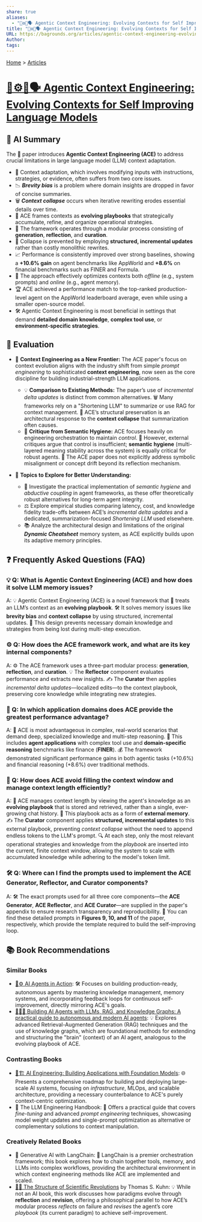 ```yaml
---
share: true
aliases:
  - "🤖⚙️🔄🗣️ Agentic Context Engineering: Evolving Contexts for Self Improving Language Models"
title: "🤖⚙️🔄🗣️ Agentic Context Engineering: Evolving Contexts for Self Improving Language Models"
URL: https://bagrounds.org/articles/agentic-context-engineering-evolving-contexts-for-self-improving-language-models
Author:
tags:
---
```

[Home](../index.md) > [Articles](./index.md)  
# [🤖⚙️🔄🗣️ Agentic Context Engineering: Evolving Contexts for Self Improving Language Models](https://www.arxiv.org/pdf/2510.04618)  
## 🤖 AI Summary  
The 🤖 paper introduces **Agentic Context Engineering (ACE)** to address crucial limitations in large language model (LLM) context adaptation.  
  
* 🤯 Context adaptation, which involves modifying inputs with instructions, strategies, or evidence, often suffers from two core issues.  
* 📉 ***Brevity bias*** is a problem where domain insights are dropped in favor of concise summaries.  
* 🗑️ ***Context collapse*** occurs when iterative rewriting erodes essential details over time.  
* 📖 ACE frames contexts as **evolving playbooks** that strategically accumulate, refine, and organize operational strategies.  
* 🔄 The framework operates through a modular process consisting of **generation**, **reflection**, and **curation**.  
* 🧩 Collapse is prevented by employing **structured, incremental updates** rather than costly monolithic rewrites.  
* 📈 Performance is consistently improved over strong baselines, showing a **+10.6% gain** on agent benchmarks like AppWorld and **+8.6%** on financial benchmarks such as FINER and Formula.  
* 🎯 The approach effectively optimizes contexts both *offline* (e.g., system prompts) and *online* (e.g., agent memory).  
* 🏆 ACE achieved a performance match to the top-ranked production-level agent on the AppWorld leaderboard average, even while using a smaller open-source model.  
* 🛠️ Agentic Context Engineering is most beneficial in settings that demand **detailed domain knowledge**, **complex tool use**, or **environment-specific strategies**.  
  
## 🤔 Evaluation  
  
* 🧭 **Context Engineering as a New Frontier:** The ACE paper's focus on context evolution aligns with the industry shift from simple *prompt engineering* to sophisticated **context engineering**, now seen as the core discipline for building industrial-strength LLM applications.  
    * 💡 **Comparison to Existing Methods:** The paper’s use of *incremental delta updates* is distinct from common alternatives. 🗑️ Many frameworks rely on a "Shortening LLM" to summarize or use RAG for context management. 🧱 ACE’s structural preservation is an architectural response to the **context collapse** that summarization often causes.  
    * 🛑 **Critique from Semantic Hygiene:** ACE focuses heavily on engineering orchestration to maintain *control*. 🧩 However, external critiques argue that control is insufficient; **semantic hygiene** (multi-layered meaning stability across the system) is equally critical for robust agents. 🧐 The ACE paper does not explicitly address symbolic misalignment or concept drift beyond its reflection mechanism.  
  
* 🔎 **Topics to Explore for Better Understanding:**  
    * 💭 Investigate the practical implementation of *semantic hygiene* and *abductive coupling* in agent frameworks, as these offer theoretically robust alternatives for long-term agent integrity.  
    * ⚖️ Explore empirical studies comparing latency, cost, and knowledge fidelity trade-offs between ACE’s *incremental delta updates* and a dedicated, summarization-focused *Shortening LLM* used elsewhere.  
    * 📚 Analyze the architectural design and limitations of the original ***Dynamic Cheatsheet*** memory system, as ACE explicitly builds upon its adaptive memory principles.  
  
## ❓ Frequently Asked Questions (FAQ)  
  
### 💡 Q: What is Agentic Context Engineering (ACE) and how does it solve LLM memory issues?  
A: 💡 Agentic Context Engineering (ACE) is a novel framework that 🧠 treats an LLM’s context as an **evolving playbook**. 🛠️ It solves memory issues like **brevity bias** and **context collapse** by using structured, incremental updates. 🔄 This design prevents necessary domain knowledge and strategies from being lost during multi-step execution.  
  
### ⚙️ Q: How does the ACE framework work, and what are its key internal components?  
A: ⚙️ The ACE framework uses a three-part modular process: **generation**, **reflection**, and **curation**. 💡 The **Reflector** component evaluates performance and extracts new insights. ✍️ The **Curator** then applies *incremental delta updates*—localized edits—to the context playbook, preserving core knowledge while integrating new strategies.  
  
### 🚀 Q: In which application domains does ACE provide the greatest performance advantage?  
A: 🚀 ACE is most advantageous in complex, real-world scenarios that demand deep, specialized knowledge and multi-step reasoning. 🎯 This includes **agent applications** with complex tool use and **domain-specific reasoning** benchmarks like finance (**FINER**). 💰 The framework demonstrated significant performance gains in both agentic tasks (+10.6%) and financial reasoning (+8.6%) over traditional methods.  
  
### 📐 Q: How does ACE avoid filling the context window and manage context length efficiently?  
A: 📐 ACE manages context length by viewing the agent's knowledge as an **evolving playbook** that is stored and retrieved, rather than a single, ever-growing chat history. 🧠 This playbook acts as a form of **external memory**. ✍️ The **Curator** component applies **structured, incremental updates** to this external playbook, preventing *context collapse* without the need to append endless tokens to the LLM's prompt. 🔍 At each step, only the most relevant operational strategies and knowledge from the *playbook* are inserted into the current, finite context window, allowing the system to scale with accumulated knowledge while adhering to the model's token limit.  
  
### 🛠️ Q: Where can I find the prompts used to implement the ACE Generator, Reflector, and Curator components?  
A: 🛠️ The exact prompts used for all three core components—the **ACE Generator**, **ACE Reflector**, and **ACE Curator**—are supplied in the paper's appendix to ensure research transparency and reproducibility. 📄 You can find these detailed prompts in **Figures 9, 10, and 11** of the paper, respectively, which provide the template required to build the self-improving loop.  
  
## 📚 Book Recommendations  
  
### Similar Books  
* [🤖⚙️ AI Agents in Action](../books/ai-agents-in-action.md): 🛠️ Focuses on building production-ready, autonomous agents by mastering knowledge management, memory systems, and incorporating feedback loops for continuous self-improvement, directly mirroring ACE's goals.  
* [🤖🧠🔗 Building AI Agents with LLMs, RAG, and Knowledge Graphs: A practical guide to autonomous and modern AI agents](../books/building-ai-agents-with-llms-rag-and-knowledge-graphs-a-practical-guide-to-autonomous-and-modern-ai-agents.md): 💡 Explores advanced Retrieval-Augmented Generation (RAG) techniques and the use of knowledge graphs, which are foundational methods for extending and structuring the "brain" (context) of an AI agent, analogous to the evolving playbook of ACE.  
  
### Contrasting Books  
* [🤖🏗️ AI Engineering: Building Applications with Foundation Models](../books/ai-engineering-building-applications-with-foundation-models.md): 🌐 Presents a comprehensive roadmap for building and deploying large-scale AI systems, focusing on *infrastructure*, MLOps, and scalable architecture, providing a necessary counterbalance to ACE's purely context-centric optimization.  
* 📘 The LLM Engineering Handbook: 🔧 Offers a practical guide that covers *fine-tuning* and advanced *prompt engineering* techniques, showcasing model weight updates and single-prompt optimization as alternative or complementary solutions to context manipulation.  
  
### Creatively Related Books  
* 🔗 Generative AI with LangChain: 🧩 LangChain is a premier orchestration framework; this book explores how to chain together tools, memory, and LLMs into complex workflows, providing the architectural environment in which context engineering methods like ACE are implemented and scaled.  
* [🔬🔄 The Structure of Scientific Revolutions](../books/the-structure-of-scientific-revolutions.md) by Thomas S. Kuhn: 💡 While not an AI book, this work discusses how paradigms evolve through **reflection** and **revision**, offering a philosophical parallel to how ACE’s modular process *reflects* on failure and *revises* the agent’s core *playbook* (its current paradigm) to achieve self-improvement.
